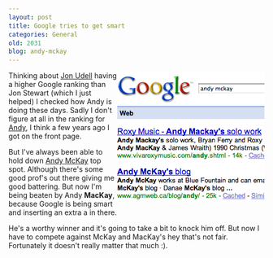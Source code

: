 ```yaml
---
layout: post
title: Google tries to get smart
categories: General
old: 2031
blog: andy-mckay
---
```

<img src="/files/ranking.png" style="float:right" />
<p>Thinking about <a href="http://blog.jonudell.net/2007/11/28/your-winnings-sir/">Jon Udell</a> having a higher Google ranking than Jon Stewart (which I just helped) I checked how Andy is doing these days. Sadly I don't figure at all in the ranking for <a href="http://www.google.com/search?q=andy">Andy</a>, I think a few years ago I got on the front page.</p>
<p>But I've always been able to hold down <a href="http://www.google.com/search?q=andy+mckay">Andy McKay</a> top spot. Although there's some good prof's out there giving me good battering. But now I'm being beaten by Andy <b>MacKay</b>, because Google is being smart and inserting an extra a in there.</p>
<p>He's a worthy winner and it's going to take a bit to knock him off. But now I have to compete against McKay and MacKay's hey that's not fair. Fortunately it doesn't really matter that much :).</p>
